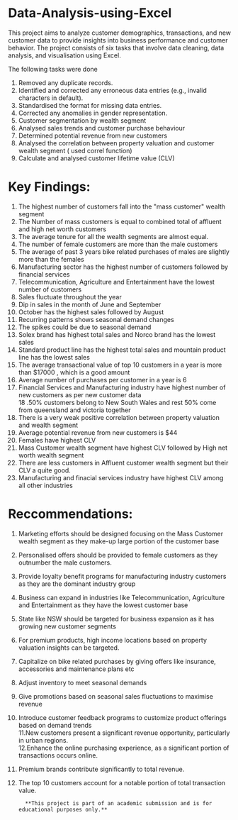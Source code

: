 # Data-Analysis-using-Excel
This project aims to analyze customer demographics, transactions, and new customer data to provide insights into business performance and customer behavior. The project consists of six tasks that involve data cleaning, data analysis, and visualisation using Excel.

The following tasks were done
1. Removed any duplicate records.
2. Identified and corrected any erroneous data entries (e.g., invalid characters in default).
3. Standardised the format for missing data entries.
4. Corrected any anomalies in gender representation.
5. Customer segmentation by wealth segment
6. Analysed sales trends and customer purchase behaviour
7. Determined potential revenue from new customers
8. Analysed the correlation between property valuation and customer wealth segment ( used correl function)
9. Calculate and analysed customer lifetime value (CLV)


# Key Findings:							
1. The highest number of customers fall into the "mass customer" wealth segment											
2. The Number of mass customers is equal to combined total of affluent and high net worth customers											
3. The average tenure for all the wealth segments are almost equal.											
4. The number of female customers are more than the male customers											
5. The average of past 3 years bike related purchases of males are slightly more than the females											
6. Manufacturing sector has the highest number of customers followed by financial services											
7. Telecommunication, Agriculture and Entertainment have the lowest number of customers											
8. Sales fluctuate throughout the year											
9. Dip in sales in the month of June and September											
10. October has the highest sales followed by August											
11. Recurring patterns shows seasonal demand changes											
12. The spikes could be due to seasonal demand											
13. Solex brand has highest total sales and Norco brand has the lowest sales											
14. Standard product line has the highest total sales and mountain  product line has the lowest sales											
15. The average transactional value of top 10 customers in a year is more than $17000 , which is a good amount											
16. Average number of purchases per customer in a year is 6											
17. Financial Services and Manufacturing industry have highest number of new customers as per new customer data											
18 .50% customers belong to New South Wales and rest 50% come from queensland and victoria together											
19. There is a very weak positive correlation between property valuation and wealth segment											
20. Average potential revenue from new customers is $44											
21. Females have highest CLV											
22. Mass Customer wealth segment have highest CLV followed by High net worth wealth segment											
23. There are less customers in Affluent customer wealth segment but their CLV a quite good.											
24. Manufacturing and finacial services industry have highest CLV among all other industries

# Reccommendations:

1. Marketing efforts should be designed focusing on the Mass Customer wealth segment as they make-up large portion of the customer base
2. Personalised offers should be provided to female customers as they outnumber the male customers.														
3. Provide loyalty benefit programs for manufacturing industry customers as they are the dominant industry group														
4. Business can expand in industries like Telecommunication, Agriculture and Entertainment as they have the lowest customer base														
5. State like NSW should be targeted for business expansion as it has growing new customer segments														
6. For premium products, high income locations based on property valuation insights can be targeted.														
7. Capitalize on bike related purchases by giving offers like insurance, accessories and maintenance plans etc														
8. Adjust inventory to meet seasonal demands														
9. Give promotions based on seasonal sales fluctuations to maximise revenue														
10. Introduce customer feedback programs to customize product offerings based on demand trends														
11.New customers present a significant revenue opportunity, particularly in urban regions.														
12.Enhance the online purchasing experience, as a significant portion of transactions occurs online.
13. Premium brands contribute significantly to total revenue.														
14. The top 10 customers account for a notable portion of total transaction value.

          **This project is part of an academic submission and is for educational purposes only.**



